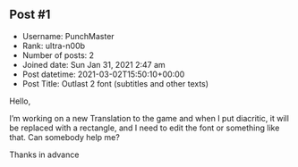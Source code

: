 ## Post #1
- Username: PunchMaster
- Rank: ultra-n00b
- Number of posts: 2
- Joined date: Sun Jan 31, 2021 2:47 am
- Post datetime: 2021-03-02T15:50:10+00:00
- Post Title: Outlast 2 font (subtitles and other texts)

Hello,

I’m working on a new Translation to the game and when I put diacritic, it will be replaced with a rectangle, and I need to edit the font or something like that. Can somebody help me?

Thanks in advance
